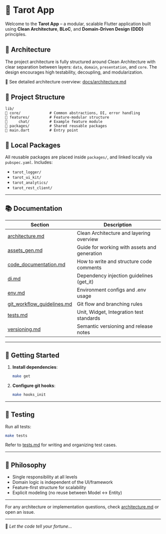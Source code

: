 # 🔮 Tarot App

Welcome to the **Tarot App** – a modular, scalable Flutter application built using **Clean Architecture**, **BLoC**, and **Domain-Driven Design (DDD)** principles.

## 📀 Architecture

The project architecture is fully structured around Clean Architecture with clear separation between layers: `data`, `domain`, `presentation`, and `core`. The design encourages high testability, decoupling, and modularization.

📄 See detailed architecture overview: [docs/architecture.md](docs/architecture.md)

## 📁 Project Structure

```plaintext
lib/
🔺 core/             # Common abstractions, DI, error handling
🔺 features/         # Feature-modular structure
🔺     chat/         # Example feature module
🔺 packages/         # Shared reusable packages
🔺 main.dart         # Entry point
```

## 📆 Local Packages

All reusable packages are placed inside `packages/`, and linked locally via `pubspec.yaml`. Includes:

* `tarot_logger/`
* `tarot_ui_kit/`
* `tarot_analytics/`
* `tarot_rest_client/`

---

## 📚 Documentation

| Section                                                         | Description                                  |
| --------------------------------------------------------------- | -------------------------------------------- |
| [architecture.md](docs/architecture.md)                         | Clean Architecture and layering overview     |
| [assets\_gen.md](docs/assets_gen.md)                            | Guide for working with assets and generation |
| [code\_documentation.md](docs/code_documentation.md)            | How to write and structure code comments     |
| [di.md](docs/di.md)                                             | Dependency injection guidelines (get\_it)    |
| [env.md](docs/env.md)                                           | Environment configs and .env usage           |
| [git\_workflow\_guidelines.md](docs/git_workflow_guidelines.md) | Git flow and branching rules                 |
| [tests.md](docs/tests.md)                                       | Unit, Widget, Integration test standards     |
| [versioning.md](docs/versioning.md)                             | Semantic versioning and release notes        |

---

## 🚀 Getting Started

1. **Install dependencies**:

   ```bash
   make get
   ```

2. **Configure git hooks**:

   ```bash
   make hooks_init
   ```

---

## 🧪 Testing

Run all tests:

```bash
make tests
```

Refer to [tests.md](docs/tests.md) for writing and organizing test cases.

---

## 🧠 Philosophy

* Single responsibility at all levels
* Domain logic is independent of the UI/framework
* Feature-first structure for scalability
* Explicit modeling (no reuse between Model ↔ Entity)

---

For any architecture or implementation questions, check [architecture.md](docs/architecture.md) or open an issue.

---

🔮 *Let the code tell your fortune...*
